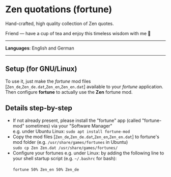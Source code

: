 # Zen quotations (fortune)

Hand-crafted, high quality collection of Zen quotes.

Friend — have a cup of tea and enjoy this timeless wisdom with me 🙏

---
**Languages**: English and German

---

Setup (for GNU/Linux)
-
To use it, just make the *fortune* mod files [`Zen_de`,`Zen_de.dat`,`Zen_en`,`Zen_en.dat`] available to your *fortune* application.
Then configure __fortune__ to actually use the __Zen__ fortune mod.

Details step-by-step
-
- If not already present, please install the "fortune" app (called "fortune-mod" sometimes) via your "Software Manager"<br/>
  e.g. under Ubuntu Linux: `sudo apt install fortune-mod`
- Copy the mod files [`Zen_de`,`Zen_de.dat`,`Zen_en`,`Zen_en.dat`] to fortune's mod folder (e.g. `/usr/share/games/fortunes` in Ubuntu)<br/>
  `sudo cp Zen Zen.dat /usr/share/games/fortunes/`
- Configure your fortunes 
  e.g. under Linux: by adding the following line to your shell startup script (e.g. `~/.bashrc` for bash):<br/><br>
  `fortune 50% Zen_en 50% Zen_de`<br/><br/>
  
